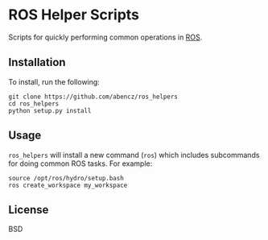 # ROS Helper Scripts

Scripts for quickly performing common operations in [ROS](http://ros.org).

## Installation

To install, run the following:

	git clone https://github.com/abencz/ros_helpers
	cd ros_helpers
	python setup.py install
	
## Usage

`ros_helpers` will install a new command (`ros`) which includes subcommands for
doing common ROS tasks. For example:

    source /opt/ros/hydro/setup.bash
    ros create_workspace my_workspace

## License
BSD
